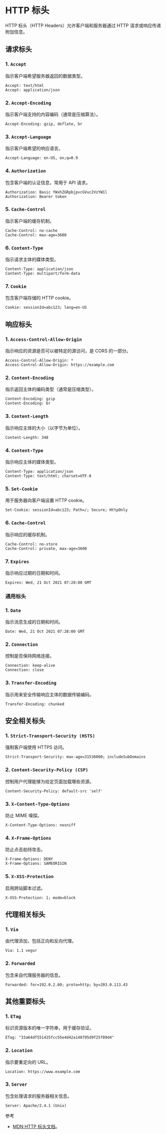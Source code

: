 # HTTP 标头

HTTP 标头（HTTP Headers）允许客户端和服务器通过 HTTP 请求或响应传递附加信息。

## 请求标头

### 1. `Accept`

指示客户端希望服务器返回的数据类型。

```http
Accept: text/html
Accept: application/json
```

### 2. `Accept-Encoding`

指示客户端支持的内容编码（通常是压缩算法）。

```http
Accept-Encoding: gzip, deflate, br
```

### 3. `Accept-Language`

指示客户端希望的响应语言。

```http
Accept-Language: en-US, en;q=0.9
```

### 4. `Authorization`

包含客户端的认证信息，常用于 API 请求。

```http
Authorization: Basic YWxhZGRpbjpvcGVuc2VzYW1l
Authorization: Bearer token
```

### 5. `Cache-Control`

指示客户端的缓存机制。

```http
Cache-Control: no-cache
Cache-Control: max-age=3600
```

### 6. `Content-Type`

指示请求主体的媒体类型。

```http
Content-Type: application/json
Content-Type: multipart/form-data
```

### 7. `Cookie`

包含客户端存储的 HTTP cookie。

```http
Cookie: sessionId=abc123; lang=en-US
```

## 响应标头

### 1. `Access-Control-Allow-Origin`

指示响应的资源是否可以被特定的源访问，是 CORS 的一部分。

```http
Access-Control-Allow-Origin: *
Access-Control-Allow-Origin: https://example.com
```

### 2. `Content-Encoding`

指示返回主体的编码类型（通常是压缩类型）。

```http
Content-Encoding: gzip
Content-Encoding: br
```

### 3. `Content-Length`

指示响应主体的大小（以字节为单位）。

```http
Content-Length: 348
```

### 4. `Content-Type`

指示响应主体的媒体类型。

```http
Content-Type: application/json
Content-Type: text/html; charset=UTF-8
```

### 5. `Set-Cookie`

用于服务器向客户端设置 HTTP cookie。

```http
Set-Cookie: sessionId=abc123; Path=/; Secure; HttpOnly
```

### 6. `Cache-Control`

指示响应的缓存机制。

```http
Cache-Control: no-store
Cache-Control: private, max-age=3600
```

### 7. `Expires`

指示响应过期的日期和时间。

```http
Expires: Wed, 21 Oct 2021 07:28:00 GMT
```

### 通用标头

### 1. `Date`

指示消息生成的日期和时间。

```http
Date: Wed, 21 Oct 2021 07:28:00 GMT
```

### 2. `Connection`

控制是否保持网络连接。

```http
Connection: keep-alive
Connection: close
```

### 3. `Transfer-Encoding`

指示用来安全传输响应主体的数据传输编码。

```http
Transfer-Encoding: chunked
```

## 安全相关标头

### 1. `Strict-Transport-Security (HSTS)`

强制客户端使用 HTTPS 访问。

```http
Strict-Transport-Security: max-age=31536000; includeSubDomains
```

### 2. `Content-Security-Policy (CSP)`

控制用户代理能够为给定页面加载哪些资源。

```http
Content-Security-Policy: default-src 'self'
```

### 3. `X-Content-Type-Options`

防止 MIME 嗅探。

```http
X-Content-Type-Options: nosniff
```

### 4. `X-Frame-Options`

防止点击劫持攻击。

```http
X-Frame-Options: DENY
X-Frame-Options: SAMEORIGIN
```

### 5. `X-XSS-Protection`

启用跨站脚本过滤。

```http
X-XSS-Protection: 1; mode=block
```

## 代理相关标头

### 1. `Via`

由代理添加，包括正向和反向代理。

```http
Via: 1.1 vegur
```

### 2. `Forwarded`

包含来自代理服务器的信息。

```http
Forwarded: for=192.0.2.60; proto=http; by=203.0.113.43
```

## 其他重要标头

### 1. `ETag`

标识资源版本的唯一字符串，用于缓存验证。

```http
ETag: "33a64df551425fcc55e4d42a148795d9f25f89d4"
```

### 2. `Location`

指示要重定向的 URL。

```http
Location: https://www.example.com
```

### 3. `Server`

包含处理请求的服务器相关信息。

```http
Server: Apache/2.4.1 (Unix)
```

参考

- [MDN HTTP 标头文档](https://developer.mozilla.org/zh-CN/docs/Web/HTTP/Headers)。
